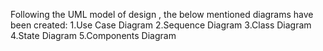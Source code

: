 Following the UML model of design , the below mentioned diagrams have been created:
1.Use Case Diagram
2.Sequence Diagram
3.Class Diagram
4.State Diagram
5.Components Diagram
